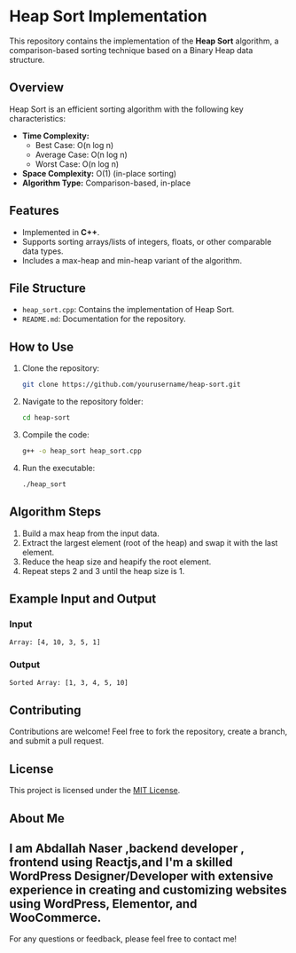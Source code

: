# Heap Sort Implementation

This repository contains the implementation of the **Heap Sort** algorithm, a comparison-based sorting technique based on a Binary Heap data structure.

## Overview
Heap Sort is an efficient sorting algorithm with the following key characteristics:

- **Time Complexity:**
  - Best Case: O(n log n)
  - Average Case: O(n log n)
  - Worst Case: O(n log n)
- **Space Complexity:** O(1) (in-place sorting)
- **Algorithm Type:** Comparison-based, in-place

## Features
- Implemented in **C++**.
- Supports sorting arrays/lists of integers, floats, or other comparable data types.
- Includes a max-heap and min-heap variant of the algorithm.

## File Structure
- `heap_sort.cpp`: Contains the implementation of Heap Sort.
- `README.md`: Documentation for the repository.

## How to Use
1. Clone the repository:
   ```bash
   git clone https://github.com/yourusername/heap-sort.git
   ```
2. Navigate to the repository folder:
   ```bash
   cd heap-sort
   ```
3. Compile the code:
   ```bash
   g++ -o heap_sort heap_sort.cpp
   ```
4. Run the executable:
   ```bash
   ./heap_sort
   ```

## Algorithm Steps
1. Build a max heap from the input data.
2. Extract the largest element (root of the heap) and swap it with the last element.
3. Reduce the heap size and heapify the root element.
4. Repeat steps 2 and 3 until the heap size is 1.

## Example Input and Output
### Input
```plaintext
Array: [4, 10, 3, 5, 1]
```
### Output
```plaintext
Sorted Array: [1, 3, 4, 5, 10]
```

## Contributing
Contributions are welcome! Feel free to fork the repository, create a branch, and submit a pull request.

## License
This project is licensed under the [MIT License](LICENSE).

## About Me
I am Abdallah Naser ,backend developer , frontend using Reactjs,and I'm a skilled WordPress Designer/Developer with extensive
 experience in creating and customizing websites using WordPress, Elementor, and WooCommerce.
---

For any questions or feedback, please feel free to contact me!
